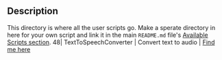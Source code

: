 ## Description
This directory is where all the user scripts go. Make a sperate directory in here for your own script and link it in the main `README.md` file's [Available Scripts section](https://github.com/GDSC-RCCIIT/General-Purpose-Scripts#available-scripts-in-our-repository).
48| TextToSpeechConverter | Convert text to audio | [Find me here](https://github.com/GDSC-RCCIIT/General-Purpose-Scripts/tree/main/scripts/text_to_speech_converter)